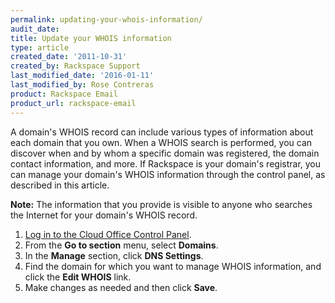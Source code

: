 ```yaml
---
permalink: updating-your-whois-information/
audit_date:
title: Update your WHOIS information
type: article
created_date: '2011-10-31'
created_by: Rackspace Support
last_modified_date: '2016-01-11'
last_modified_by: Rose Contreras
product: Rackspace Email
product_url: rackspace-email
---
```


A domain's WHOIS record can include various types of information about each domain that you own. When a WHOIS search is performed, you can discover when and by whom a specific domain was registered, the domain contact information, and more. If Rackspace is your domain's registrar, you can manage your domain's WHOIS information through the
control panel, as described in this article.

**Note:** The information that you provide is visible to anyone who searches the Internet for your domain's WHOIS record.

1. [Log in to the Cloud Office Control Panel](https://cp.rackspace.com/).
2. From the **Go to section** menu, select **Domains**.
3. In the **Manage** section, click **DNS Settings**.
4. Find the domain for which you want to manage WHOIS information, and click the **Edit WHOIS** link.
5. Make changes as needed and then click **Save**.
